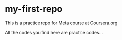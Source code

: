 # my-first-repo
This is a practice repo for Meta course at Coursera.org

All the  codes you find here are practice codes...
